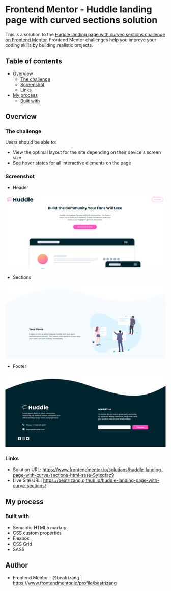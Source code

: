 # Frontend Mentor - Huddle landing page with curved sections solution

This is a solution to the [Huddle landing page with curved sections challenge on Frontend Mentor](https://www.frontendmentor.io/challenges/huddle-landing-page-with-curved-sections-5ca5ecd01e82137ec91a50f2). Frontend Mentor challenges help you improve your coding skills by building realistic projects. 

## Table of contents

- [Overview](#overview)
  - [The challenge](#the-challenge)
  - [Screenshot](#screenshot)
  - [Links](#links)
- [My process](#my-process)
  - [Built with](#built-with)

## Overview

### The challenge

Users should be able to:

- View the optimal layout for the site depending on their device's screen size
- See hover states for all interactive elements on the page

### Screenshot
- Header

![](./images/screenshots/1.png)

- Sections

![](./images/screenshots/2.png)

- Footer

![](./images/screenshots/3.png)


### Links

- Solution URL: https://www.frontendmentor.io/solutions/huddle-landing-page-with-curve-sections-html-sass-Sytxqfaz9
- Live Site URL: https://beatrizang.github.io/huddle-landing-page-with-curve-sections/

## My process

### Built with

- Semantic HTML5 markup
- CSS custom properties
- Flexbox
- CSS Grid
- SASS

## Author

- Frontend Mentor - @beatrizang | https://www.frontendmentor.io/profile/beatrizang



